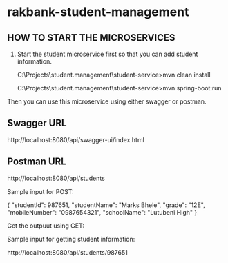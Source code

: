 # rakbank-student-management

HOW TO START THE MICROSERVICES
------------------------------

1. Start the student microservice first so that you can add student information.

   C:\Projects\student.management\student-service>mvn clean install
   
   C:\Projects\student.management\student-service>mvn spring-boot:run

Then you can use this microservice using either swagger or postman.

Swagger URL 
--------------
http://localhost:8080/api/swagger-ui/index.html

Postman URL
--------------
http://localhost:8080/api/students

Sample input for POST:

{
  "studentId": 987651,
  "studentName": "Marks Bhele",
  "grade": "12E",
  "mobileNumber": "0987654321",
  "schoolName": "Lutubeni High"
}

Get the outpuut using GET:

Sample input for getting  student information:

http://localhost:8080/api/students/987651
